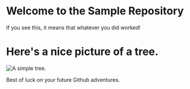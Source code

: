 # Welcome to the Sample Repository
If you see this, it means that whatever you did worked!

# Here's a nice picture of a tree.
![A simple tree.](https://giphy.com/gifs/fall-winter-seasons-l46C9spZVnZN0Z60M "A simple tree.")

Best of luck on your future Github adventures.
